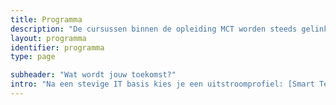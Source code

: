 ```yaml
---
title: Programma
description: "De cursussen binnen de opleiding MCT worden steeds gelinkt aan 5 pijlers: code, connect, analyze, create en integrate."
layout: programma
identifier: programma
type: page

subheader: "Wat wordt jouw toekomst?"
intro: "Na een stevige IT basis kies je een uitstroomprofiel: [Smart Tech & AI Creator](#profile-smart-tech-ai), [Web App Developer](web-app-developer), [AI Engineer](ai-engineer) of [IoT Infrastructure Engineer](iot-infrastructure-engineer)."
---
```

